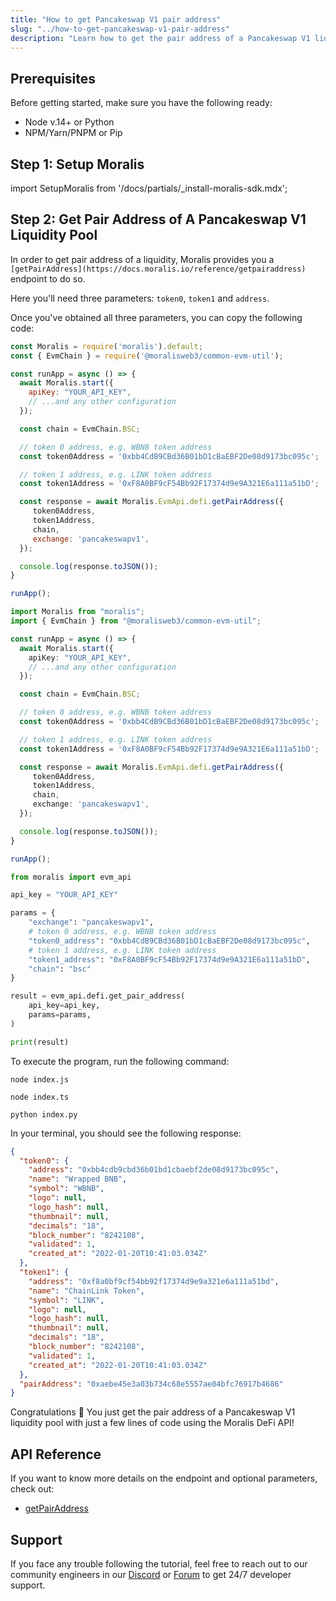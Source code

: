 ```yaml
---
title: "How to get Pancakeswap V1 pair address"
slug: "../how-to-get-pancakeswap-v1-pair-address"
description: "Learn how to get the pair address of a Pancakeswap V1 liquidity pool using Moralis DeFi API."
---
```

## Prerequisites

Before getting started, make sure you have the following ready:

- Node v.14+ or Python
- NPM/Yarn/PNPM or Pip

## Step 1: Setup Moralis

import SetupMoralis from '/docs/partials/_install-moralis-sdk.mdx';

<SetupMoralis node="moralis @moralisweb3/common-evm-util" python="moralis" />

## Step 2: Get Pair Address of A Pancakeswap V1 Liquidity Pool

In order to get pair address of a liquidity, Moralis provides you a `[getPairAddress](https://docs.moralis.io/reference/getpairaddress)` endpoint to do so.

Here you'll need three parameters: `token0`, `token1` and `address`.

Once you've obtained all three parameters, you can copy the following code:

```javascript index.js
const Moralis = require('moralis').default;
const { EvmChain } = require('@moralisweb3/common-evm-util');

const runApp = async () => {
  await Moralis.start({
    apiKey: "YOUR_API_KEY",
    // ...and any other configuration
  });

  const chain = EvmChain.BSC;

  // token 0 address, e.g. WBNB token address
  const token0Address = '0xbb4CdB9CBd36B01bD1cBaEBF2De08d9173bc095c';

  // token 1 address, e.g. LINK token address
  const token1Address = '0xF8A0BF9cF54Bb92F17374d9e9A321E6a111a51bD';

  const response = await Moralis.EvmApi.defi.getPairAddress({
     token0Address,
     token1Address,
     chain,
     exchange: 'pancakeswapv1',
  });

  console.log(response.toJSON());
}

runApp();
```
```typescript index.ts
import Moralis from "moralis";
import { EvmChain } from "@moralisweb3/common-evm-util";

const runApp = async () => {
  await Moralis.start({
    apiKey: "YOUR_API_KEY",
    // ...and any other configuration
  });

  const chain = EvmChain.BSC;

  // token 0 address, e.g. WBNB token address
  const token0Address = '0xbb4CdB9CBd36B01bD1cBaEBF2De08d9173bc095c';

  // token 1 address, e.g. LINK token address
  const token1Address = '0xF8A0BF9cF54Bb92F17374d9e9A321E6a111a51bD';

  const response = await Moralis.EvmApi.defi.getPairAddress({
     token0Address,
     token1Address,
     chain,
     exchange: 'pancakeswapv1',
  });

  console.log(response.toJSON());
}

runApp();
```
```python index.py
from moralis import evm_api

api_key = "YOUR_API_KEY"

params = {
    "exchange": "pancakeswapv1",
    # token 0 address, e.g. WBNB token address
    "token0_address": "0xbb4CdB9CBd36B01bD1cBaEBF2De08d9173bc095c", 
    # token 1 address, e.g. LINK token address
    "token1_address": "0xF8A0BF9cF54Bb92F17374d9e9A321E6a111a51bD", 
    "chain": "bsc"
}

result = evm_api.defi.get_pair_address(
    api_key=api_key,
    params=params,
)

print(result)
```



To execute the program, run the following command:

```Text Shell (JavaScript)
node index.js
```
```Text Shell (TypeScript)
node index.ts
```
```Text Shell (Python)
python index.py
```



In your terminal, you should see the following response:

```json
{
  "token0": {
    "address": "0xbb4cdb9cbd36b01bd1cbaebf2de08d9173bc095c",
    "name": "Wrapped BNB",
    "symbol": "WBNB",
    "logo": null,
    "logo_hash": null,
    "thumbnail": null,
    "decimals": "18",
    "block_number": "8242108",
    "validated": 1,
    "created_at": "2022-01-20T10:41:03.034Z"
  },
  "token1": {
    "address": "0xf8a0bf9cf54bb92f17374d9e9a321e6a111a51bd",
    "name": "ChainLink Token",
    "symbol": "LINK",
    "logo": null,
    "logo_hash": null,
    "thumbnail": null,
    "decimals": "18",
    "block_number": "8242108",
    "validated": 1,
    "created_at": "2022-01-20T10:41:03.034Z"
  },
  "pairAddress": "0xaebe45e3a03b734c68e5557ae04bfc76917b4686"
}
```



Congratulations 🥳 You just get the pair address of a Pancakeswap V1 liquidity pool with just a few lines of code using the Moralis DeFi API!

## API Reference

If you want to know more details on the endpoint and optional parameters, check out:

- [getPairAddress](https://docs.moralis.io/reference/getpairaddress)

## Support

If you face any trouble following the tutorial, feel free to reach out to our community engineers in our [Discord](https://moralis.io/discord) or [Forum](https://forum.moralis.io) to get 24/7 developer support.